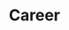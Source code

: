 ---
title: Career
layout: Career
description: Job opportunities for students
menuPage: true
priority: '1'
header: /assets/images/header-images/About.jpg
---